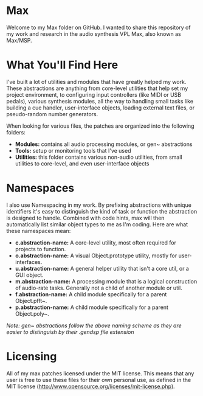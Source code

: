 # Max
Welcome to my Max folder on GitHub. I wanted to share this repository of my work and research in the audio synthesis VPL Max, also known as Max/MSP.


# What You'll Find Here
I've built a lot of utilities and modules that have greatly helped my work. These abstractions are anything from core-level utilities that help set my project environment, to configuring input controllers (like MIDI or USB pedals), various synthesis modules, all the way to handling small tasks like building a cue handler, user-interface objects, loading external text files, or pseudo-random number generators.

When looking for various files, the patches are organized into the following folders:

- **Modules:** contains all audio processing modules, or gen~ abstractions
- **Tools:** setup or monitoring tools that I've used 
- **Utilities:** this folder contains various non-audio utilities, from small utilities to core-level, and even user-interface objects


# Namespaces
I also use Namespacing in my work. By prefixing abstractions with unique identifiers it's easy to distinguish the kind of task or function the abstraction is designed to handle. Combined with code hints, max will then automatically list similar object types to me as I'm coding. Here are what these namespaces mean:

- **c.abstraction-name:** A core-level utility, most often required for projects to function.
- **o.abstraction-name:** A visual Object.prototype utility, mostly for user-interfaces.
- **u.abstraction-name:** A general helper utility that isn't a core util, or a GUI object.
- **m.abstraction-name:** A processing module that is a logical construction of audio-rate tasks. Generally not a child of another module or util.
- **f.abstraction-name:** A child module specifically for a parent Object.pfft~.
- **p.abstraction-name:** A child module specifically for a parent Object.poly~.

*Note: gen~ abstractions follow the above naming scheme as they are easier to distinguish by their .gendsp file extension*


# Licensing
All of my max patches licensed under the MIT license. This means that any user is free to use these files for their own personal use, as defined in the MIT license (http://www.opensource.org/licenses/mit-license.php).

